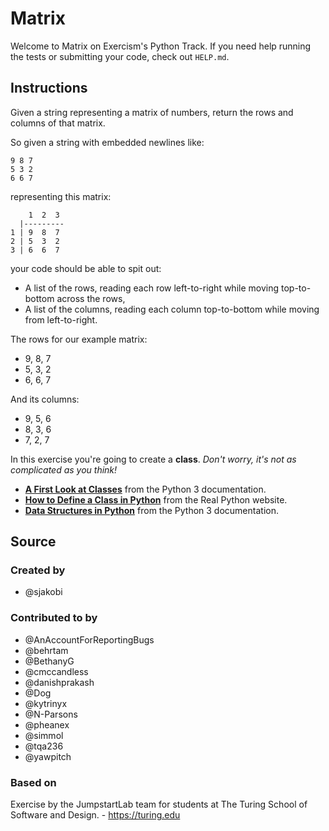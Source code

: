 # Matrix

Welcome to Matrix on Exercism's Python Track.
If you need help running the tests or submitting your code, check out `HELP.md`.

## Instructions

Given a string representing a matrix of numbers, return the rows and columns of that matrix.

So given a string with embedded newlines like:

```text
9 8 7
5 3 2
6 6 7
```

representing this matrix:

```text
    1  2  3
  |---------
1 | 9  8  7
2 | 5  3  2
3 | 6  6  7
```

your code should be able to spit out:

- A list of the rows, reading each row left-to-right while moving top-to-bottom across the rows,
- A list of the columns, reading each column top-to-bottom while moving from left-to-right.

The rows for our example matrix:

- 9, 8, 7
- 5, 3, 2
- 6, 6, 7

And its columns:

- 9, 5, 6
- 8, 3, 6
- 7, 2, 7

In this exercise you're going to create a **class**.  _Don't worry, it's not as complicated as you think!_

- [**A First Look at Classes**](https://docs.python.org/3/tutorial/classes.html#a-first-look-at-classes) from the Python 3 documentation.
- [**How to Define a Class in Python**](https://realpython.com/python3-object-oriented-programming/#how-to-define-a-class-in-python) from the Real Python website.  
- [**Data Structures in Python**](https://docs.python.org/3/tutorial/datastructures.html) from the Python 3 documentation.

## Source

### Created by

- @sjakobi

### Contributed to by

- @AnAccountForReportingBugs
- @behrtam
- @BethanyG
- @cmccandless
- @danishprakash
- @Dog
- @kytrinyx
- @N-Parsons
- @pheanex
- @simmol
- @tqa236
- @yawpitch

### Based on

Exercise by the JumpstartLab team for students at The Turing School of Software and Design. - <https://turing.edu>
